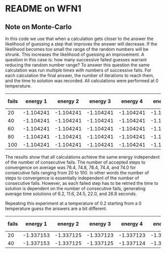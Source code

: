 # README on WFN1

## Note on Monte-Carlo

In this code we use that when a calculation gets closer to the answer the
likelihood of guessing a step that improves the answer will decrease. If 
the likelihood becomes too small the range of the random numbers will be
shrunk. This increases the likelihood of guessing an improvement. A question
in this case is: how many successive failed guesses warrant reducing the 
random number range? To answer this question the same calculation was run
multiple times with numbers of successive fails. For each calculation the final
answer, the number of iterations to reach them, and the time to solution was
recorded. All calculations were performed at 0 temperature.

| fails | energy 1  | energy 2  | energy 3  | energy 4  | energy 5  | it 1  | it 2  | it 3  | it 4  | it 5  | time 1 | time 2 | time 3 | time 4 | time 5 |
| ----- | --------- | --------- | --------- | --------- | --------- | ----- | ----- | ----- | ----- | ----- | ------ | ------ | ------ | ------ | ------ |
| 20    | -1.104241 | -1.104241 | -1.104241 | -1.104241 | -1.104241 |    63 |    76 |    87 |    81 |    75 |    5.6 |    5.8 |    5.3 |    8.7 |    5.6 |
| 40    | -1.104241 | -1.104241 | -1.104241 | -1.104241 | -1.104241 |    85 |    69 |    75 |    75 |    70 |   11.1 |   15.4 |   10.1 |   10.4 |   10.8 |
| 60    | -1.104241 | -1.104241 | -1.104241 | -1.104241 | -1.104241 |    67 |    85 |    85 |    73 |    82 |   23.0 |   25.4 |   20.4 |   22.7 |   31.0 |
| 80    | -1.104241 | -1.104241 | -1.104241 | -1.104241 | -1.104241 |    89 |    74 |    67 |    68 |    74 |   21.5 |   20.6 |   20.0 |   21.1 |   26.7 |
| 100   | -1.104241 | -1.104241 | -1.104241 | -1.104241 | -1.104241 |    76 |    69 |    81 |    73 |    71 |   25.2 |   24.6 |   27.3 |   31.8 |   25.3 |

The results show that all calculations achieve the same energy independent
of the number of consecutive fails. The number of accepted steps to 
convergence on average was 76.4, 74.8, 78.4, 74.4, and 74.0 for 
consecutive fails ranging from 20 to 100. In other words the number
of steps to convergence is essentially independent of the number
of consecutive fails. However, as each failed step has to be retried
the time to solution is dependent on the number of consecutive fails,
generating average time solutions of 6.2, 11.6, 24.5, 22.0, and 26.8
seconds.

Repeating this experiment at a temperature of 0.2 starting from a 0 
temperature guess the answers are a bit different.

| fails | energy 1  | energy 2  | energy 3  | energy 4  | energy 5  | it 1  | it 2  | it 3  | it 4  | it 5  | time 1 | time 2 | time 3 | time 4 | time 5 |
| ----- | --------- | --------- | --------- | --------- | --------- | ----- | ----- | ----- | ----- | ----- | ------ | ------ | ------ | ------ | ------ |
| 20    | -1.337153 | -1.337125 | -1.337123 | -1.337123 | -1.337067 |   211 |   209 |   262 |   206 |   216 |    6.8 |    7.4 |   12.0 |    6.6 |    7.3 |
| 40    | -1.337153 | -1.337125 | -1.337125 | -1.337124 | -1.337122 |   227 |   188 |   179 |   249 |   240 |    8.5 |    8.3 |    6.3 |    7.5 |   11.1 |
